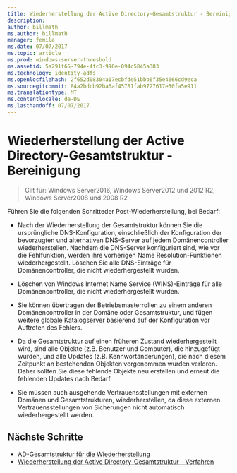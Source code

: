 ```yaml
---
title: Wiederherstellung der Active Directory-Gesamtstruktur - Bereinigung
description: 
author: billmath
ms.author: billmath
manager: femila
ms.date: 07/07/2017
ms.topic: article
ms.prod: windows-server-threshold
ms.assetid: 5a291f65-794e-4fc3-996e-094c5845a383
ms.technology: identity-adfs
ms.openlocfilehash: 2f652d08304a17ecbfde51bbb6f35e4666cd9eca
ms.sourcegitcommit: 84a2bdcb92ba6af45781fab9727617e50fa5e911
ms.translationtype: MT
ms.contentlocale: de-DE
ms.lasthandoff: 07/07/2017
---
```

# <a name="ad-forest-recovery---cleanup"></a>Wiederherstellung der Active Directory-Gesamtstruktur - Bereinigung 

>Gilt für: Windows Server2016, Windows Server2012 und 2012 R2, Windows Server2008 und 2008 R2

 Führen Sie die folgenden Schritteder Post-Wiederherstellung, bei Bedarf:  
  
-   Nach der Wiederherstellung der Gesamtstruktur können Sie die ursprüngliche DNS-Konfiguration, einschließlich der Konfiguration der bevorzugten und alternativen DNS-Server auf jedem Domänencontroller wiederherstellen. Nachdem die DNS-Server konfiguriert sind, wie vor die Fehlfunktion, werden ihre vorherigen Name Resolution-Funktionen wiederhergestellt. Löschen Sie alle DNS-Einträge für Domänencontroller, die nicht wiederhergestellt wurden.  
  
-   Löschen von Windows Internet Name Service (WINS)-Einträge für alle Domänencontroller, die nicht wiederhergestellt wurden.  
  
-   Sie können übertragen der Betriebsmasterrollen zu einem anderen Domänencontroller in der Domäne oder Gesamtstruktur, und fügen weitere globale Katalogserver basierend auf der Konfiguration vor Auftreten des Fehlers.  
  
-   Da die Gesamtstruktur auf einen früheren Zustand wiederhergestellt wird, sind alle Objekte (z.B. Benutzer und Computer), die hinzugefügt wurden, und alle Updates (z.B. Kennwortänderungen), die nach diesem Zeitpunkt an bestehenden Objekten vorgenommen wurden verloren. Daher sollten Sie diese fehlende Objekte neu erstellen und erneut die fehlenden Updates nach Bedarf.  
  
-   Sie müssen auch ausgehende Vertrauensstellungen mit externen Domänen und Gesamtstrukturen, wiederherstellen, da diese externen Vertrauensstellungen von Sicherungen nicht automatisch wiederhergestellt werden.

## <a name="next-steps"></a>Nächste Schritte

- [AD-Gesamtstruktur für die Wiederherstellung](AD-Forest-Recovery-Guide.md)
- [Wiederherstellung der Active Directory-Gesamtstruktur - Verfahren](AD-Forest-Recovery-Procedures.md)  



